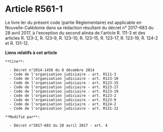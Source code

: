 # Article R561-1

Le livre Ier du présent code (partie Réglementaire) est applicable en Nouvelle-Calédonie dans sa rédaction résultant du
décret n° 2017-683 du 28 avril 2017, à l'exception du second alinéa de l'article R. 111-3 et des articles R. 123-2, R. 123-9,
R. 123-10, R. 123-15, R. 123-17, R. 123-19, R. 124-2 et R. 131-12.

**Liens relatifs à cet article**

	**Cite**:

	  - Décret n°2014-1458 du 8 décembre 2014
	  - Code de l'organisation judiciaire - art. R111-3
	  - Code de l'organisation judiciaire - art. R123-10
	  - Code de l'organisation judiciaire - art. R123-15
	  - Code de l'organisation judiciaire - art. R123-17
	  - Code de l'organisation judiciaire - art. R123-19
	  - Code de l'organisation judiciaire - art. R123-2
	  - Code de l'organisation judiciaire - art. R123-9
	  - Code de l'organisation judiciaire - art. R124-2
	  - Code de l'organisation judiciaire - art. R131-12

	**Modifié par**:

	  - Décret n°2017-683 du 28 avril 2017 - art. 4
